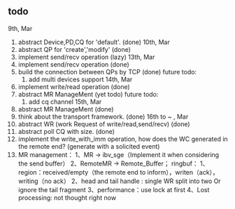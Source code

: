 ## todo
9th, Mar
 1. abstract Device,PD,CQ for 'default'. (done)
10th, Mar
 1. abstract QP for 'create','modify' (done)
 2. implement send/recv operation (lazy)
13th, Mar
 1. implement send/recv operation  (done)
 2. build the connection between QPs by TCP (done)
 future todo:
    1. add multi devices support
14th, Mar
 1. implement write/read operation (done)
 2. abstract MR ManageMent  (yet todo)
 future todo:
    1. add cq channel
15th, Mar
 1. abstract MR ManageMent (done)
 2. think about the transport framework. (done)
16th to ~ , Mar
 1. abstract WR (work Request of write/read,send/recv) (done)
 2. abstract poll CQ with size. (done)
 3. implement the write_with_imm operation, how does the WC generated in the remote end? (generate with a solicited event)
 4. MR management：
     1、MR -> ibv_sge（Implement it when considering the send buffer）
     2、RemoteMR -> Remote_Buffer；
     ringbuf：
		1、region：received/empty（the remote end to inform），writen（ack），writing（no ack）
		2、head and tail handle : single WR split into two Or ignore the tail fragment
        3、performance：use lock at first
		4、Lost processing: not thought right now
 